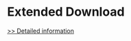 # Extended Download
[>> Detailed information](https://secure.shareit.com/shareit/product.html?productid=300877730&affiliateid=200057808)